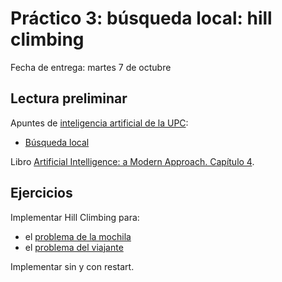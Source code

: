# Práctico 3: búsqueda local: hill climbing

Fecha de entrega: martes 7 de octubre

## Lectura preliminar

Apuntes de [inteligencia artificial de la UPC](http://www.lsi.upc.edu/~bejar/ia/teoria.html):

* [Búsqueda local](http://www.lsi.upc.edu/~bejar/ia/transpas/teoria/2-BH3-Busqueda_local.pdf)

Libro [Artificial Intelligence: a Modern Approach. Capítulo 4](http://aima.cs.berkeley.edu/).

## Ejercicios

Implementar Hill Climbing para:

* el [problema de la mochila](http://en.wikipedia.org/wiki/Knapsack_problem)
* el [problema del viajante](http://en.wikipedia.org/wiki/Travelling_salesman_problem)

Implementar sin y con restart.

